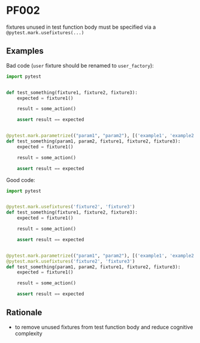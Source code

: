 # PF002

fixtures unused in test function body must be specified via a `@pytest.mark.usefixtures(...)`

## Examples

Bad code (`user` fixture should be renamed to `user_factory`):

```python
import pytest


def test_something(fixture1, fixture2, fixture3):
    expected = fixture1()

    result = some_action()

    assert result == expected


@pytest.mark.parametrize(("param1", "param2"), [('example1', 'example2'), ('example3', 'example4')])
def test_something(param1, param2, fixture1, fixture2, fixture3):
    expected = fixture1()

    result = some_action()

    assert result == expected
```

Good code:

```python
import pytest


@pytest.mark.usefixtures('fixture2', 'fixture3')
def test_something(fixture1, fixture2, fixture3):
    expected = fixture1()

    result = some_action()

    assert result == expected


@pytest.mark.parametrize(("param1", "param2"), [('example1', 'example2'), ('example3', 'example4')])
@pytest.mark.usefixtures('fixture2', 'fixture3')
def test_something(param1, param2, fixture1, fixture2, fixture3):
    expected = fixture1()

    result = some_action()

    assert result == expected

```

## Rationale

* to remove unused fixtures from test function body and reduce cognitive complexity
